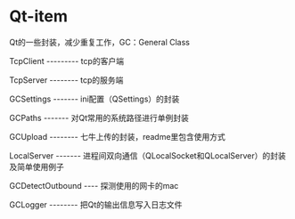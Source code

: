 ﻿# Qt-item
Qt的一些封装，减少重复工作，GC：General Class

TcpClient  ---------   tcp的客户端

TcpServer  --------    tcp的服务端

GCSettings  -------    ini配置（QSettings）的封装

GCPaths   -------      对Qt常用的系统路径进行单例封装 

GCUpload   --------    七牛上传的封装，readme里包含使用方式  

LocalServer -------    进程间双向通信（QLocalSocket和QLocalServer）的封装及简单使用例子

GCDetectOutbound ----  探测使用的网卡的mac

GCLogger   --------    把Qt的输出信息写入日志文件
